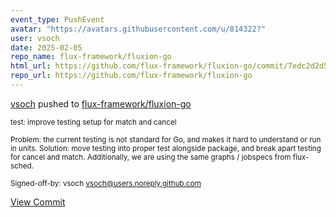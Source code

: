 ```yaml
---
event_type: PushEvent
avatar: "https://avatars.githubusercontent.com/u/814322?"
user: vsoch
date: 2025-02-05
repo_name: flux-framework/fluxion-go
html_url: https://github.com/flux-framework/fluxion-go/commit/7edc2d2d50cfa73661ea6c7c362580d3e9ccc0fd
repo_url: https://github.com/flux-framework/fluxion-go
---
```


<a href='https://github.com/vsoch' target='_blank'>vsoch</a> pushed to <a href='https://github.com/flux-framework/fluxion-go' target='_blank'>flux-framework/fluxion-go</a>

<small>test: improve testing setup for match and cancel

Problem: the current testing is not standard for Go,
and makes it hard to understand or run in units.
Solution: move testing into proper test alongside
package, and break apart testing for cancel and match.
Additionally, we are using the same graphs / jobspecs
from flux-sched.

Signed-off-by: vsoch <vsoch@users.noreply.github.com></small>

<a href='https://github.com/flux-framework/fluxion-go/commit/7edc2d2d50cfa73661ea6c7c362580d3e9ccc0fd' target='_blank'>View Commit</a>